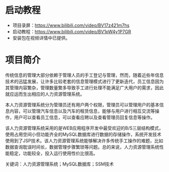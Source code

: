# 启动教程

- 项目录屏：https://www.bilibili.com/video/BV17z421m7hs
- 启动教程：https://www.bilibili.com/video/BV1pW4y1P7GR
- 安装包在视频详情中已提供。

# 项目简介
传统信息的管理大部分依赖于管理人员的手工登记与管理，然而，随着近些年信息技术的迅猛发展，让许多比较老套的信息管理模式进行了更新迭代，员工信息因为其管理内容繁杂，管理数量繁多导致手工进行处理不能满足广大用户的需求，因此就应运而生出相应的人力资源管理系统。

本人力资源管理系统分为管理员还有用户两个权限，管理员可以管理用户的基本信息内容，可以管理汽车信息以及汽车的租赁信息，能够与用户进行相互交流等操作，用户可以查看员工信息，可以查看应聘以及查看管理员回复信息等操作。

该人力资源管理系统采用的是WEB应用程序开发中最受欢迎的B/S三层结构模式，使用占用空间小但功能齐全的MySQL数据库进行数据的存储操作，系统开发技术使用到了JSP技术。该人力资源管理系统能够解决许多传统手工操作的难题，比如数据查询耽误时间长，数据管理步骤繁琐等问题。总的来说，人力资源管理系统性能稳定，功能较全，投入运行使用性价比很高。 

关键词：人力资源管理系统；MySQL数据库；SSM技术
